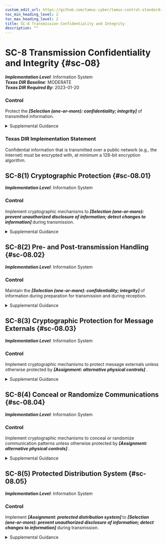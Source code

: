```yaml
---
custom_edit_url: https://github.com/tamus-cyber/tamus-control-standards/tree/main/content/tamus.edu/TAMUS_profile.yaml
toc_min_heading_level: 2
toc_max_heading_level: 2
title: SC-8 Transmission Confidentiality and Integrity
description: ""
---
```


# SC-8 Transmission Confidentiality and Integrity {#sc-08}

_**Implementation Level**_: Information System\
_**Texas DIR Baseline**_: MODERATE\
_**Texas DIR Required By**_: 2023-01-20

### Control

Protect the <strong title="sc-08_odp"> <em>[Selection (one-or-more): confidentiality; integrity]</em> </strong> of transmitted information.


<details><summary>Supplemental Guidance</summary>Protecting the confidentiality and integrity of transmitted information applies to internal and external networks as well as any system components that can transmit information, including servers, notebook computers, desktop computers, mobile devices, printers, copiers, scanners, facsimile machines, and radios. Unprotected communication paths are exposed to the possibility of interception and modification. Protecting the confidentiality and integrity of information can be accomplished by physical or logical means. Physical protection can be achieved by using protected distribution systems. A protected distribution system is a wireline or fiber-optics telecommunications system that includes terminals and adequate electromagnetic, acoustical, electrical, and physical controls to permit its use for the unencrypted transmission of classified information. Logical protection can be achieved by employing encryption techniques.<br/><br/>Organizations that rely on commercial providers who offer transmission services as commodity services rather than as fully dedicated services may find it difficult to obtain the necessary assurances regarding the implementation of needed controls for transmission confidentiality and integrity. In such situations, organizations determine what types of confidentiality or integrity services are available in standard, commercial telecommunications service packages. If it is not feasible to obtain the necessary controls and assurances of control effectiveness through appropriate contracting vehicles, organizations can implement appropriate compensating controls.</details>

### Texas DIR Implementation Statement

Confidential information that is transmitted over a public network (e.g., the Internet) must be encrypted with, at minimum a 128-bit encryption algorithm.



## SC-8(1) Cryptographic Protection {#sc-08.01}

_**Implementation Level**_: Information System

### Control

Implement cryptographic mechanisms to <strong title="sc-08.01_odp"> <em>[Selection (one-or-more): prevent unauthorized disclosure of information; detect changes to information]</em> </strong> during transmission.


<details><summary>Supplemental Guidance</summary>Encryption protects information from unauthorized disclosure and modification during transmission. Cryptographic mechanisms that protect the confidentiality and integrity of information during transmission include TLS and IPSec. Cryptographic mechanisms used to protect information integrity include cryptographic hash functions that have applications in digital signatures, checksums, and message authentication codes.</details>


## SC-8(2) Pre- and Post-transmission Handling {#sc-08.02}

_**Implementation Level**_: Information System

### Control

Maintain the <strong title="sc-08.02_odp"> <em>[Selection (one-or-more): confidentiality; integrity]</em> </strong> of information during preparation for transmission and during reception.


<details><summary>Supplemental Guidance</summary>Information can be unintentionally or maliciously disclosed or modified during preparation for transmission or during reception, including during aggregation, at protocol transformation points, and during packing and unpacking. Such unauthorized disclosures or modifications compromise the confidentiality or integrity of the information.</details>


## SC-8(3) Cryptographic Protection for Message Externals {#sc-08.03}

_**Implementation Level**_: Information System

### Control

Implement cryptographic mechanisms to protect message externals unless otherwise protected by <strong title="sc-08.03_odp"> <em>[Assignment: alternative physical controls]</em> </strong>.


<details><summary>Supplemental Guidance</summary>Cryptographic protection for message externals addresses protection from the unauthorized disclosure of information. Message externals include message headers and routing information. Cryptographic protection prevents the exploitation of message externals and applies to internal and external networks or links that may be visible to individuals who are not authorized users. Header and routing information is sometimes transmitted in clear text (i.e., unencrypted) because the information is not identified by organizations as having significant value or because encrypting the information can result in lower network performance or higher costs. Alternative physical controls include protected distribution systems.</details>


## SC-8(4) Conceal or Randomize Communications {#sc-08.04}

_**Implementation Level**_: Information System

### Control

Implement cryptographic mechanisms to conceal or randomize communication patterns unless otherwise protected by <strong title="sc-08.04_odp"> <em>[Assignment: alternative physical controls]</em> </strong>.


<details><summary>Supplemental Guidance</summary>Concealing or randomizing communication patterns addresses protection from unauthorized disclosure of information. Communication patterns include frequency, periods, predictability, and amount. Changes to communications patterns can reveal information with intelligence value, especially when combined with other available information related to the mission and business functions of the organization. Concealing or randomizing communications prevents the derivation of intelligence based on communications patterns and applies to both internal and external networks or links that may be visible to individuals who are not authorized users. Encrypting the links and transmitting in continuous, fixed, or random patterns prevents the derivation of intelligence from the system communications patterns. Alternative physical controls include protected distribution systems.</details>


## SC-8(5) Protected Distribution System {#sc-08.05}

_**Implementation Level**_: Information System

### Control

Implement <strong title="sc-08.05_odp.01"> <em>[Assignment: protected distribution system]</em> </strong> to <strong title="sc-08.05_odp.02"> <em>[Selection (one-or-more): prevent unauthorized disclosure of information; detect changes to information]</em> </strong> during transmission.


<details><summary>Supplemental Guidance</summary>The purpose of a protected distribution system is to deter, detect, and/or make difficult physical access to the communication lines that carry national security information.</details>
